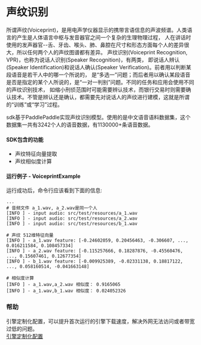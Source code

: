 # 声纹识别
所谓声纹(Voiceprint)，是用电声学仪器显示的携带言语信息的声波频谱。人类语言的产生是人体语言中枢与发音器官之间一个复杂的生理物理过程，
人在讲话时使用的发声器官--舌、牙齿、喉头、肺、鼻腔在尺寸和形态方面每个人的差异很大，所以任何两个人的声纹图谱都有差异。
声纹识别(Voiceprint Recognition, VPR)，也称为说话人识别(Speaker Recognition)，有两类，
即说话人辨认(Speaker Identification)和说话人确认(Speaker Verification)。前者用以判断某段语音是若干人中的哪一个所说的，
是“多选一”问题；而后者用以确认某段语音是否是指定的某个人所说的，是“一对一判别”问题。不同的任务和应用会使用不同的声纹识别技术，
如缩小刑侦范围时可能需要辨认技术，而银行交易时则需要确认技术。不管是辨认还是确认，都需要先对说话人的声纹进行建模，这就是所谓的“训练”或“学习”过程。

sdk基于PaddlePaddle实现声纹识别模型。使用的是中文语音语料数据集，这个数据集一共有3242个人的语音数据，有1130000+条语音数据。

#### SDK包含的功能
- 声纹特征向量提取
- 声纹相似度计算

#### 运行例子 - VoiceprintExample
运行成功后，命令行应该看到下面的信息:
```text
...
# 音频文件 a_1.wav, a_2.wav是同一个人
[INFO ] - input audio: src/test/resources/a_1.wav
[INFO ] - input audio: src/test/resources/a_2.wav
[INFO ] - input audio: src/test/resources/b_1.wav

# 声纹 512维特征向量
[INFO ] - a_1.wav feature: [-0.24602059, 0.20456463, -0.306607, ..., 0.016211584, 0.108457334]
[INFO ] - a_2.wav feature: [-0.115257666, 0.18287876, -0.45560476, ..., 0.15607461, 0.12677354]
[INFO ] - b_1.wav feature: [-0.009925389, -0.02331138, 0.18817122, ..., 0.058160514, -0.041663148]

# 相似度计算
[INFO ] - a_1.wav,a_2.wav 相似度： 0.9165065
[INFO ] - a_1.wav,b_1.wav 相似度： 0.024052326
```

### 帮助 
引擎定制化配置，可以提升首次运行的引擎下载速度，解决外网无法访问或者带宽过低的问题。         
[引擎定制化配置](http://aias.top/engine_cpu.html)